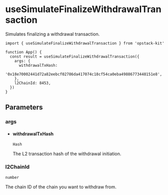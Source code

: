 # useSimulateFinalizeWithdrawalTransaction

Simulates finalizing a withdrawal transaction.

```tsx [example.tsx]
import { useSimulateFinalizeWithdrawalTransaction } from 'opstack-kit'

function App() {
  const result = useSimulateFinalizeWithdrawalTransaction({
    args: {
      withdrawalTxHash:
        '0x18e70002441d72a82eebcf02786da417074c18cf54ca0eba49886773448151e8',
    },
    l2ChainId: 8453,
  })
}
```

## Parameters

### args

- #### withdrawalTxHash
  `Hash`

  The L2 transaction hash of the withdrawal initiation.

### l2ChainId

`number`

The chain ID of the chain you want to withdraw from.